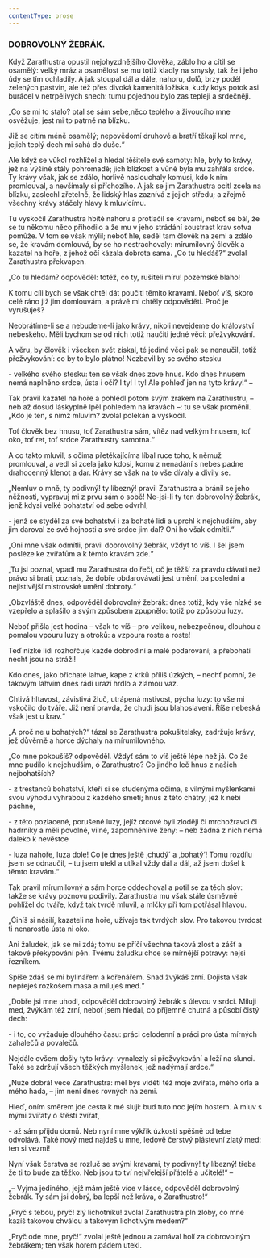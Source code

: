 ```yaml
---
contentType: prose
---
```


<section>

### DOBROVOLNÝ ŽEBRÁK.

Když Zarathustra opustil nejohyzdnějšího člověka, záblo ho a cítil se osamělý: velký mráz a osamělost se mu totiž kladly na smysly, tak že i jeho údy se tím ochladily. A jak stoupal dál a dále, nahoru, dolů, brzy podél zelených pastvin, ale též přes divoká kamenitá ložiska, kudy kdys potok asi burácel v netrpělivých snech: tumu pojednou bylo zas tepleji a srdečněji.

„Co se mi to stalo? ptal se sám sebe,něco teplého a živoucího mne osvěžuje, jest mi to patrně na blízku.

Již se cítím méně osamělý; nepovědomí druhové a bratří těkají kol mne, jejich teplý dech mi sahá do duše.“

Ale když se vůkol rozhlížel a hledal těšitele své samoty: hle, byly to krávy, jež na výšině stály pohromadě; jich blízkost a vůně byla mu zahřála srdce. Ty krávy však, jak se zdálo, horlivě naslouchaly komusi, kdo k nim promlouval, a nevšímaly si příchozího. A jak se jim Zarathustra ocitl zcela na blízku, zaslechl zřetelně, že lidský hlas zaznívá z jejich středu; a zřejmě všechny krávy stáčely hlavy k mluvícímu.

Tu vyskočil Zarathustra hbitě nahoru a protlačil se kravami, neboť se bál, že se tu někomu něco přihodilo a že mu v jeho strádání soustrast krav sotva pomůže. V tom se však mýlil; neboť hle, seděl tam člověk na zemi a zdálo se, že kravám domlouvá, by se ho nestrachovaly: mírumilovný člověk a kazatel na hoře, z jehož očí kázala dobrota sama. „Co tu hledáš?“ zvolal Zarathustra překvapen.

„Co tu hledám? odpověděl: totéž, co ty, rušiteli míru! pozemské blaho!

K tomu cíli bych se však chtěl dát poučiti těmito kravami. Neboť víš, skoro celé ráno již jim domlouvám, a právě mi chtěly odpověděti. Proč je vyrušuješ?

Neobrátíme-li se a nebudeme-li jako krávy, nikoli nevejdeme do království nebeského. Měli bychom se od nich totiž naučiti jedné věci: přežvykování.

A věru, by člověk i všecken svět získal, té jediné věci pak se nenaučil, totiž přežvykování: co by to bylo plátno! Nezbavil by se svého stesku 

\- velkého svého stesku: ten se však dnes zove hnus. Kdo dnes hnusem nemá naplněno srdce, ústa i oči? I ty! I ty! Ale pohleď jen na tyto krávy!“ –

Tak pravil kazatel na hoře a pohlédl potom svým zrakem na Zarathustru, – neb až dosud láskyplně lpěl pohledem na kravách –: tu se však proměnil. „Kdo je ten, s nímž mluvím? zvolal polekán a vyskočil.

Toť člověk bez hnusu, toť Zarathustra sám, vítěz nad velkým hnusem, toť oko, toť ret, toť srdce Zarathustry samotna.“

A co takto mluvil, s očima přetékajícíma líbal ruce toho, k němuž promlouval, a vedl si zcela jako kdosi, komu z nenadání s nebes padne drahocenný klenot a dar. Krávy se však na to vše dívaly a divily se.

„Nemluv o mně, ty podivný! ty líbezný! pravil Zarathustra a bránil se jeho něžnosti, vypravuj mi z prvu sám o sobě! Ne-jsi-li ty ten dobrovolný žebrák, jenž kdysi velké bohatství od sebe odvrhl,

\- jenž se styděl za své bohatství i za bohaté lidi a uprchl k nejchudším, aby jim daroval ze své hojnosti a své srdce jim dal? Oni ho však odmítli.“

„Oni mne však odmítli, pravil dobrovolný žebrák, vždyť to víš. I šel jsem posléze ke zvířatům a k těmto kravám zde.“

„Tu jsi poznal, vpadl mu Zarathustra do řeči, oč je těžší za pravdu dávati než právo si brati, poznals, že dobře obdarovávati jest umění, ba poslední a nejlstivější mistrovské umění dobroty.“

„Obzvláště dnes, odpověděl dobrovolný žebrák: dnes totiž, kdy vše nízké se vzepřelo a splašilo a svým způsobem zpupnělo: totiž po způsobu luzy.

Neboť přišla jest hodina – však to víš – pro velikou, nebezpečnou, dlouhou a pomalou vpouru luzy a otroků: a vzpoura roste a roste!

Teď nízké lidi rozhořčuje každé dobrodiní a malé podarování; a přebohatí nechť jsou na stráži!

Kdo dnes, jako břichaté lahve, kape z krků příliš úzkých, – nechť pomní, že takovým lahvím dnes rádi urazí hrdlo a zlámou vaz.

Chtivá hltavost, závistivá žluč, utrápená mstivost, pýcha luzy: to vše mi vskočilo do tváře. Již není pravda, že chudí jsou blahoslaveni. Říše nebeská však jest u krav.“

„A proč ne u bohatých?“ tázal se Zarathustra pokušitelsky, zadržuje krávy, jež důvěrně a horce dýchaly na mírumilovného.

„Co mne pokoušíš? odpověděl. Vždyť sám to víš ještě lépe než já. Co že mne pudilo k nejchudším, ó Zarathustro? Co jiného leč hnus z našich nejbohatších?

\- z trestanců bohatství, kteří si se studenýma očima, s vilnými myšlenkami svou výhodu vyhrabou z každého smetí; hnus z této chátry, jež k nebi páchne, 

\- z této pozlacené, porušené luzy, jejíž otcové byli zloději či mrchožravci či hadrníky a měli povolné, vilné, zapomněnlivé ženy: – neb žádná z nich nemá daleko k nevěstce

\- luza nahoře, luza dole! Co je dnes ještě ‚chudý´ a ‚bohatý‘! Tomu rozdílu jsem se odnaučil, – tu jsem utekl a utíkal vždy dál a dál, až jsem došel k těmto kravám.“

Tak pravil mírumilovný a sám horce oddechoval a potil se za těch slov: takže se krávy poznovu podivily. Zarathustra mu však stále úsměvně pohlížel do tváře, když tak tvrdě mluvil, a mlčky při tom potřásal hlavou. 

„Činíš si násilí, kazateli na hoře, užívaje tak tvrdých slov. Pro takovou tvrdost ti nenarostla ústa ni oko. 

Ani žaludek, jak se mi zdá; tomu se příčí všechna taková zlost a zášť a takové překypování pěn. Tvému žaludku chce se mírnější potravy: nejsi řezníkem. 

Spíše zdáš se mi bylinářem a kořenářem. Snad žvýkáš zrní. Dojista však nepřeješ rozkošem masa a miluješ med.“

„Dobře jsi mne uhodl, odpověděl dobrovolný žebrák s úlevou v srdci. Miluji med, žvýkám též zrní, neboť jsem hledal, co příjemně chutná a působí čistý dech:

\- i to, co vyžaduje dlouhého času: práci celodenní a práci pro ústa mírných zahalečů a povalečů.

Nejdále ovšem došly tyto krávy: vynalezly si přežvykování a leží na slunci. Také se zdržují všech těžkých myšlenek, jež nadýmají srdce.“

„Nuže dobrá! vece Zarathustra: měl bys viděti též moje zvířata, mého orla a mého hada, – jim není dnes rovných na zemi.

Hleď, oním směrem jde cesta k mé sluji: bud tuto noc jejím hostem. A mluv s mými zvířaty o štěstí zvířat,

\- až sám přijdu domů. Neb nyní mne výkřik úzkosti spěšně od tebe odvolává. Také nový med najdeš u mne, ledově čerstvý plástevní zlatý med: ten si vezmi!

Nyní však čerstva se rozluč se svými kravami, ty podivný! ty líbezný! třeba že ti to bude za těžko. Neb jsou to tví nejvřelejší přátelé a učitelé!“ –

„– Vyjma jediného, jejž mám ještě více v lásce, odpověděl dobrovolný žebrák. Ty sám jsi dobrý, ba lepší než kráva, ó Zarathustro!“

„Pryč s tebou, pryč! zlý lichotníku! zvolal Zarathustra pln zloby, co mne kazíš takovou chválou a takovým lichotivým medem?“

„Pryč ode mne, pryč!“ zvolal ještě jednou a zamával holí za dobrovolným žebrákem; ten však horem pádem utekl.

</section>
